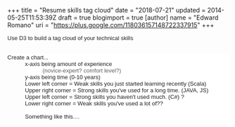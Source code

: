 +++
title = "Resume skills tag cloud"
date = "2018-07-21"
updated = 2014-05-25T11:53:39Z
draft = true
blogimport = true 
[author]
	name = "Edward Romano"
	uri = "https://plus.google.com/118036157148722337915"
+++

<span style="background-color: white; color: #222222; font-family: arial, sans-serif; font-size: 13px;">Use D3 to build a tag cloud of your technical skills</span><br /><span style="background-color: white; color: #222222; font-family: arial, sans-serif; font-size: 13px;"><br /></span><div style="background-color: white; color: #222222; font-family: arial, sans-serif; font-size: 13px;">Create a chart...</div><blockquote style="background-color: white; border: none; color: #222222; font-family: arial, sans-serif; font-size: 13px; margin: 0px 0px 0px 40px; padding: 0px;">x-axis being amount of experience&nbsp;</blockquote><blockquote style="background-color: white; border: none; color: #222222; font-family: arial, sans-serif; font-size: 13px; margin: 0px 0px 0px 40px; padding: 0px;"><blockquote style="border: none; margin: 0px 0px 0px 40px; padding: 0px;">(novice-expert? comfort level?)</blockquote></blockquote><blockquote style="background-color: white; border: none; color: #222222; font-family: arial, sans-serif; font-size: 13px; margin: 0px 0px 0px 40px; padding: 0px;">y-axis being time (0-10 years)&nbsp;</blockquote><blockquote style="background-color: white; border: none; color: #222222; font-family: arial, sans-serif; font-size: 13px; margin: 0px 0px 0px 40px; padding: 0px;">Lower left corner = Weak skills you just started learning recently (Scala)</blockquote><blockquote style="background-color: white; border: none; color: #222222; font-family: arial, sans-serif; font-size: 13px; margin: 0px 0px 0px 40px; padding: 0px;">Upper right corner = Strong skills you've used for a long time. (JAVA, JS)</blockquote><blockquote style="background-color: white; border: none; color: #222222; font-family: arial, sans-serif; font-size: 13px; margin: 0px 0px 0px 40px; padding: 0px;">Upper left corner = Strong skills you haven't used much. (C#) ?</blockquote><blockquote style="background-color: white; border: none; color: #222222; font-family: arial, sans-serif; font-size: 13px; margin: 0px 0px 0px 40px; padding: 0px;"><div>Lower right corner = Weak skills you've used a lot of??</div><div><br /></div></blockquote><blockquote style="background-color: white; border: none; color: #222222; font-family: arial, sans-serif; font-size: 13px; margin: 0px 0px 0px 40px; padding: 0px;">Something like this....</blockquote>
